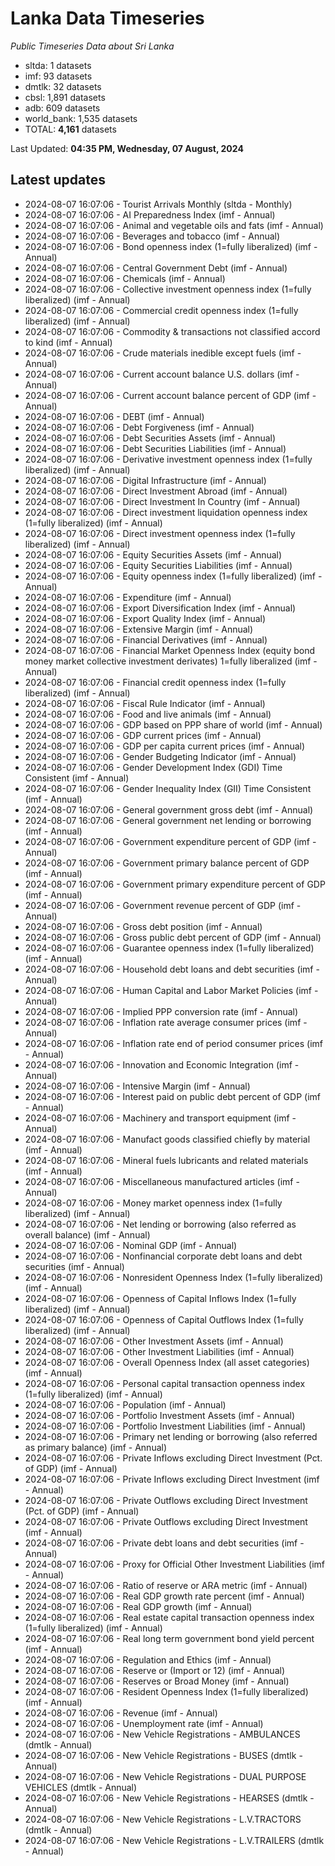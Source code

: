 # Lanka Data Timeseries
*Public Timeseries Data about Sri Lanka*

* sltda: 1 datasets
* imf: 93 datasets
* dmtlk: 32 datasets
* cbsl: 1,891 datasets
* adb: 609 datasets
* world_bank: 1,535 datasets
* TOTAL: **4,161** datasets

Last Updated: **04:35 PM, Wednesday, 07 August, 2024**

## Latest updates

* 2024-08-07 16:07:06 - Tourist Arrivals Monthly (sltda - Monthly)
* 2024-08-07 16:07:06 - AI Preparedness Index (imf - Annual)
* 2024-08-07 16:07:06 - Animal and vegetable oils and fats (imf - Annual)
* 2024-08-07 16:07:06 - Beverages and tobacco (imf - Annual)
* 2024-08-07 16:07:06 - Bond openness index (1=fully liberalized) (imf - Annual)
* 2024-08-07 16:07:06 - Central Government Debt (imf - Annual)
* 2024-08-07 16:07:06 - Chemicals (imf - Annual)
* 2024-08-07 16:07:06 - Collective investment openness index (1=fully liberalized) (imf - Annual)
* 2024-08-07 16:07:06 - Commercial credit openness index (1=fully liberalized) (imf - Annual)
* 2024-08-07 16:07:06 - Commodity & transactions not classified accord to kind (imf - Annual)
* 2024-08-07 16:07:06 - Crude materials inedible except fuels (imf - Annual)
* 2024-08-07 16:07:06 - Current account balance U.S. dollars (imf - Annual)
* 2024-08-07 16:07:06 - Current account balance percent of GDP (imf - Annual)
* 2024-08-07 16:07:06 - DEBT (imf - Annual)
* 2024-08-07 16:07:06 - Debt Forgiveness (imf - Annual)
* 2024-08-07 16:07:06 - Debt Securities Assets (imf - Annual)
* 2024-08-07 16:07:06 - Debt Securities Liabilities (imf - Annual)
* 2024-08-07 16:07:06 - Derivative investment openness index (1=fully liberalized) (imf - Annual)
* 2024-08-07 16:07:06 - Digital Infrastructure (imf - Annual)
* 2024-08-07 16:07:06 - Direct Investment Abroad (imf - Annual)
* 2024-08-07 16:07:06 - Direct Investment In Country (imf - Annual)
* 2024-08-07 16:07:06 - Direct investment liquidation openness index (1=fully liberalized) (imf - Annual)
* 2024-08-07 16:07:06 - Direct investment openness index (1=fully liberalized) (imf - Annual)
* 2024-08-07 16:07:06 - Equity Securities Assets (imf - Annual)
* 2024-08-07 16:07:06 - Equity Securities Liabilities (imf - Annual)
* 2024-08-07 16:07:06 - Equity openness index (1=fully liberalized) (imf - Annual)
* 2024-08-07 16:07:06 - Expenditure (imf - Annual)
* 2024-08-07 16:07:06 - Export Diversification Index (imf - Annual)
* 2024-08-07 16:07:06 - Export Quality Index (imf - Annual)
* 2024-08-07 16:07:06 - Extensive Margin (imf - Annual)
* 2024-08-07 16:07:06 - Financial Derivatives (imf - Annual)
* 2024-08-07 16:07:06 - Financial Market Openness Index (equity bond money market collective investment derivates) 1=fully liberalized (imf - Annual)
* 2024-08-07 16:07:06 - Financial credit openness index (1=fully liberalized) (imf - Annual)
* 2024-08-07 16:07:06 - Fiscal Rule Indicator (imf - Annual)
* 2024-08-07 16:07:06 - Food and live animals (imf - Annual)
* 2024-08-07 16:07:06 - GDP based on PPP share of world (imf - Annual)
* 2024-08-07 16:07:06 - GDP current prices (imf - Annual)
* 2024-08-07 16:07:06 - GDP per capita current prices (imf - Annual)
* 2024-08-07 16:07:06 - Gender Budgeting Indicator (imf - Annual)
* 2024-08-07 16:07:06 - Gender Development Index (GDI) Time Consistent (imf - Annual)
* 2024-08-07 16:07:06 - Gender Inequality Index (GII) Time Consistent (imf - Annual)
* 2024-08-07 16:07:06 - General government gross debt (imf - Annual)
* 2024-08-07 16:07:06 - General government net lending or borrowing (imf - Annual)
* 2024-08-07 16:07:06 - Government expenditure percent of GDP (imf - Annual)
* 2024-08-07 16:07:06 - Government primary balance percent of GDP (imf - Annual)
* 2024-08-07 16:07:06 - Government primary expenditure percent of GDP (imf - Annual)
* 2024-08-07 16:07:06 - Government revenue percent of GDP (imf - Annual)
* 2024-08-07 16:07:06 - Gross debt position (imf - Annual)
* 2024-08-07 16:07:06 - Gross public debt percent of GDP (imf - Annual)
* 2024-08-07 16:07:06 - Guarantee openness index (1=fully liberalized) (imf - Annual)
* 2024-08-07 16:07:06 - Household debt loans and debt securities (imf - Annual)
* 2024-08-07 16:07:06 - Human Capital and Labor Market Policies (imf - Annual)
* 2024-08-07 16:07:06 - Implied PPP conversion rate (imf - Annual)
* 2024-08-07 16:07:06 - Inflation rate average consumer prices (imf - Annual)
* 2024-08-07 16:07:06 - Inflation rate end of period consumer prices (imf - Annual)
* 2024-08-07 16:07:06 - Innovation and Economic Integration (imf - Annual)
* 2024-08-07 16:07:06 - Intensive Margin (imf - Annual)
* 2024-08-07 16:07:06 - Interest paid on public debt percent of GDP (imf - Annual)
* 2024-08-07 16:07:06 - Machinery and transport equipment (imf - Annual)
* 2024-08-07 16:07:06 - Manufact goods classified chiefly by material (imf - Annual)
* 2024-08-07 16:07:06 - Mineral fuels lubricants and related materials (imf - Annual)
* 2024-08-07 16:07:06 - Miscellaneous manufactured articles (imf - Annual)
* 2024-08-07 16:07:06 - Money market openness index (1=fully liberalized) (imf - Annual)
* 2024-08-07 16:07:06 - Net lending or borrowing (also referred as overall balance) (imf - Annual)
* 2024-08-07 16:07:06 - Nominal GDP (imf - Annual)
* 2024-08-07 16:07:06 - Nonfinancial corporate debt loans and debt securities (imf - Annual)
* 2024-08-07 16:07:06 - Nonresident Openness Index (1=fully liberalized) (imf - Annual)
* 2024-08-07 16:07:06 - Openness of Capital Inflows Index (1=fully liberalized) (imf - Annual)
* 2024-08-07 16:07:06 - Openness of Capital Outflows Index (1=fully liberalized) (imf - Annual)
* 2024-08-07 16:07:06 - Other Investment Assets (imf - Annual)
* 2024-08-07 16:07:06 - Other Investment Liabilities (imf - Annual)
* 2024-08-07 16:07:06 - Overall Openness Index (all asset categories) (imf - Annual)
* 2024-08-07 16:07:06 - Personal capital transaction openness index (1=fully liberalized) (imf - Annual)
* 2024-08-07 16:07:06 - Population (imf - Annual)
* 2024-08-07 16:07:06 - Portfolio Investment Assets (imf - Annual)
* 2024-08-07 16:07:06 - Portfolio Investment Liabilities (imf - Annual)
* 2024-08-07 16:07:06 - Primary net lending or borrowing (also referred as primary balance) (imf - Annual)
* 2024-08-07 16:07:06 - Private Inflows excluding Direct Investment (Pct. of GDP) (imf - Annual)
* 2024-08-07 16:07:06 - Private Inflows excluding Direct Investment (imf - Annual)
* 2024-08-07 16:07:06 - Private Outflows excluding Direct Investment (Pct. of GDP) (imf - Annual)
* 2024-08-07 16:07:06 - Private Outflows excluding Direct Investment (imf - Annual)
* 2024-08-07 16:07:06 - Private debt loans and debt securities (imf - Annual)
* 2024-08-07 16:07:06 - Proxy for Official Other Investment Liabilities (imf - Annual)
* 2024-08-07 16:07:06 - Ratio of reserve or ARA metric (imf - Annual)
* 2024-08-07 16:07:06 - Real GDP growth rate percent (imf - Annual)
* 2024-08-07 16:07:06 - Real GDP growth (imf - Annual)
* 2024-08-07 16:07:06 - Real estate capital transaction openness index (1=fully liberalized) (imf - Annual)
* 2024-08-07 16:07:06 - Real long term government bond yield percent (imf - Annual)
* 2024-08-07 16:07:06 - Regulation and Ethics (imf - Annual)
* 2024-08-07 16:07:06 - Reserve or (Import or 12) (imf - Annual)
* 2024-08-07 16:07:06 - Reserves or Broad Money (imf - Annual)
* 2024-08-07 16:07:06 - Resident Openness Index (1=fully liberalized) (imf - Annual)
* 2024-08-07 16:07:06 - Revenue (imf - Annual)
* 2024-08-07 16:07:06 - Unemployment rate (imf - Annual)
* 2024-08-07 16:07:06 - New Vehicle Registrations - AMBULANCES (dmtlk - Annual)
* 2024-08-07 16:07:06 - New Vehicle Registrations - BUSES (dmtlk - Annual)
* 2024-08-07 16:07:06 - New Vehicle Registrations - DUAL PURPOSE VEHICLES (dmtlk - Annual)
* 2024-08-07 16:07:06 - New Vehicle Registrations - HEARSES (dmtlk - Annual)
* 2024-08-07 16:07:06 - New Vehicle Registrations - L.V.TRACTORS (dmtlk - Annual)
* 2024-08-07 16:07:06 - New Vehicle Registrations - L.V.TRAILERS (dmtlk - Annual)